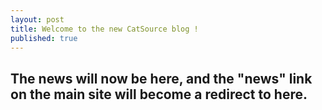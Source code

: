 ```yaml
---
layout: post
title: Welcome to the new CatSource blog !
published: true
---
```


## The news will now be here, and the "news" link on the main site will become a redirect to here.